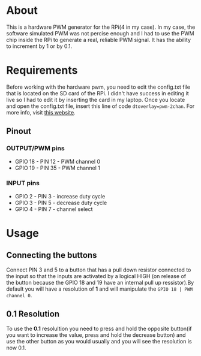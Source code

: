 # About

This is a hardware PWM generator for the RPi(4 in my case). In my case, the software simulated PWM was not percise enough and I had to use the PWM chip inside the RPi to generate a real, reliable PWM signal. It has the ability to increment by 1 or by 0.1.

# Requirements

Before working with the hardware pwm, you need to edit the config.txt file that is located on the SD card of the RPi. I didn't have success in editing it live so I had to edit it by inserting the card in my laptop. Once you locate and open the config.txt file, insert this line of code `dtoverlay=pwm-2chan`. For more info, visit [this website](https://pypi.org/project/rpi-hardware-pwm/).

## Pinout

### OUTPUT/PWM pins

- GPIO 18 - PIN 12 - PWM channel 0
- GPIO 19 - PIN 35 - PWM channel 1

### INPUT pins

- GPIO 2 - PIN 3 - increase duty cycle
- GPIO 3 - PIN 5 - decrease duty cycle
- GPIO 4 - PIN 7 - channel select

# Usage

## Connecting the buttons

Connect PIN 3 and 5 to a button that has a pull down resistor connected to the input so that the inputs are activated by a logical HIGH (on release of the button because the GPIO 18 and 19 have an internal pull up ressistor).By default you will have a resolution of **1** and will manipulate the `GPIO 18 | PWM channel 0`. 

## 0.1 Resolution

To use the **0.1** resolultion you need to press and hold the opposite button(if you want to increase the value, press and hold the decrease button) and use the other button as you would usually and you will see the resolution is now 0.1.











